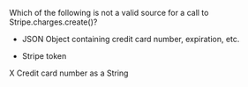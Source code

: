 Which of the following is not a valid source for a call to Stripe.charges.create()?

- JSON Object containing credit card number, expiration, etc.

- Stripe token

X Credit card number as a String